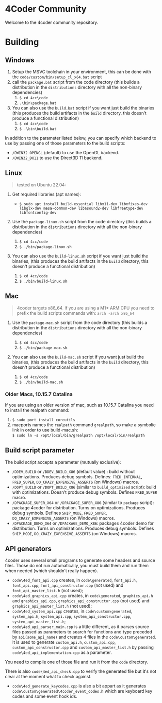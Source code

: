 # 4Coder Community

Welcome to the 4coder community repository.

# Building

## Windows
1. Setup the MSVC toolchain in your environment, this can be done with the `code/custom/bin/setup_cl_x64.bat` script
2. call the `package.bat` script from the code directory (this builds a distribution in the `distributions` directory with all the non-binary dependencies)
   1. `$ cd 4cc\code`
   2. `.\bin\package.bat`
3. You can also use the `build.bat` script if you want just build the binaries (this produces the build artifacts in the `build` directory, this doesn't produce a functional distribution)
   1. `$ cd 4cc\code`
   2. `$ .\bin\build.bat`

In addition to the parameter listed below, you can specify which backend to use by passing one of those parameters to the build scripts:
- `/DWIN32_OPENGL` (default) to use the OpenGL backend.
- `/DWIN32_DX11` to use the Direct3D 11 backend.

## Linux
> tested on Ubuntu 22.04:

1. Get required libraries (apt names):
    - `$ sudo apt install build-essential libx11-dev libxfixes-dev libglx-dev mesa-common-dev libasound2-dev libfreetype-dev libfontconfig-dev`
2. Use the `package-linux.sh` script from the code directory (this builds a distribution in the `distributions` directory with all the non-binary dependencies)
   1. `$ cd 4cc/code`
   2. `$ ./bin/package-linux.sh`

3. You can also use the `build-linux.sh` script if you want just build the binaries, (this produces the build artifacts in the `build` directory, this doesn't produce a functional distribution)
   1. `$ cd 4cc/code`
   2. `$ ./bin/build-linux.sh`

## Mac 

> 4coder targets x86_64. If you are using a M1+ ARM CPU you need to prefix the build scripts commands with: `arch -arch x86_64`

1. Use the `package-mac.sh` script from the code directory (this builds a distribution in the `distributions` directory with all the non-binary dependencies)
   1. `$ cd 4cc/code`
   2. `$ ./bin/package-mac.sh` 

2. You can also use the `build-mac.sh` script if you want just build the binaries, (this produces the build artifacts in the `build` directory, this doesn't produce a functional distribution)
   1. `$ cd 4cc/code`
   2. `$ ./bin/build-mac.sh`

### Older Macs, 10.15.7 Catalina

If you are using an older version of mac, such as 10.15.7 Catalina you need to install the realpath command:

1. `$ sudo port install coreutils`
2. macports names the `realpath` command `grealpath`, so make a symbolic link in order to use build-mac.sh:  
   `$ sudo ln -s /opt/local/bin/grealpath /opt/local/bin/realpath`

## Build script parameter

The build script accepts a parameter (mutually exclusive):
- `/DDEV_BUILD` or `/DDEV_BUILD_X86` (default value) : build without optimizations.
   Produces debug symbols.
   Defines: `FRED_INTERNAL`, `FRED_SUPER`, `DO_CRAZY_EXPENSIVE_ASSERTS` (on Windows) macros.
- `/DOPT_BUILD` or `/DOPT_BUILD_X86` (similar to `build_optimized` script): build with optimizations.
   Doesn't produce debug symbols.
   Defines `FRED_SUPER` macro.
- `/DPACKAGE_SUPER_X64` or `/DPACKAGE_SUPER_X86` (similar to `package` script): package 4coder for distribution.
   Turns on optimizations.
   Produces debug symbols.
   Defines `SHIP_MODE`, `FRED_SUPER`, `DO_CRAZY_EXPENSIVE_ASSERTS` (on Windows) macros.
- `/DPACKAGE_DEMO_X64` or `/DPACKAGE_DEMO_X86`: packages 4coder demo for distribution.
   Turns on optimizations.
   Produces debug symbols.
   Defines `SHIP_MODE`, `DO_CRAZY_EXPENSIVE_ASSERTS` (on Windows) macros.
   
## API generators

4coder uses several small programs to generate some headers and source files. Those do not run automatically, you must build them and run them when needed (which shouldn't really happen).

- `code\4ed_font_api.cpp` creates, in `code\generated`, `font_api.h`, `font_api.cpp`, `font_api_constructor.cpp` (not used) and `font_api_master_list.h` (not used);
- `code\4ed_graphics_api.cpp` creates, in `code\generated`, `graphics_api.h` and `graphics_api.cpp`, `graphics_api_constructor.cpp` (not used) and `graphics_api_master_list.h` (not used);
- `code\4ed_system_api.cpp` creates, in `code\custom\generated`, `system_api.h`, `system_api.cpp`, `system_api_constructor.cpp`, `system_api_master_list.h`;
- `code\4ed_api_parser_main.cpp` is a little different, as it parses source files passed as parameters to search for functions and type preceded by `api(some_api_name)` and creates 4 files in the `code\custom\generated`. It is used to generate `custom_api.h`, `custom_api.cpp`, `custom_api_constructor.cpp` and `custom_api_master_list.h` by passing `code\4ed_api_implementation.cpp` as a parameter.

You need to compile one of those file and run it from the `code` directory.

There is also `code\4ed_api_check.cpp` to verify the generated file but it's not clear at the moment what to check against.

- `code\4ed_generate_keycodes.cpp` is also a bit appart as it generates `code\custom\generated\4coder_event_codes.h` which are keyboard key codes and some event hook ids.
